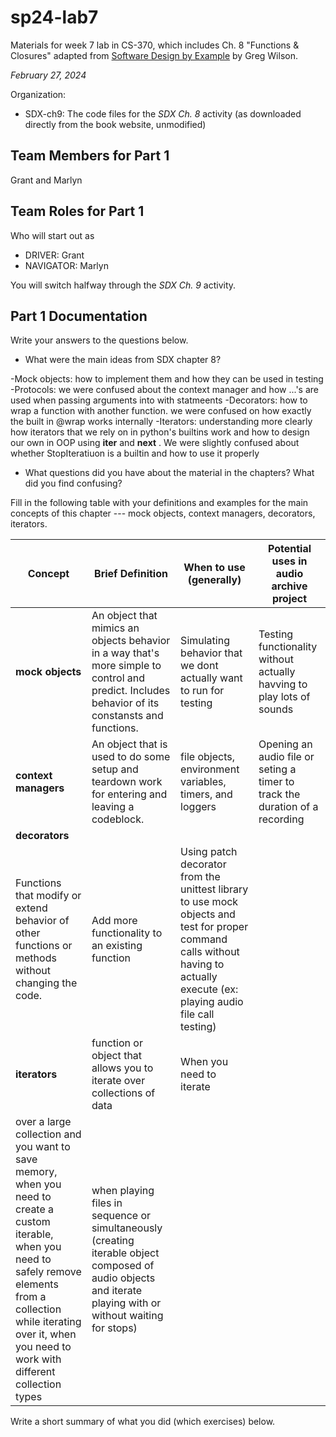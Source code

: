 # sp24-lab7
Materials for week 7 lab in CS-370, which includes Ch. 8 "Functions & Closures" adapted from [Software Design by Example](https://third-bit.com/sdxpy/) by Greg Wilson.

_February 27, 2024_

Organization:
* SDX-ch9: The code files for the _SDX Ch. 8_ activity (as downloaded directly from the book website, unmodified) 

## Team Members for Part 1
Grant and Marlyn

## Team Roles for Part 1
Who will start out as
* DRIVER: Grant 
* NAVIGATOR: Marlyn

You will switch halfway through the _SDX Ch. 9_ activity.

## Part 1 Documentation

Write your answers to the questions below.

* What were the main ideas from SDX chapter 8?

-Mock objects: how to implement them and how they can be used in testing
-Protocols: we were confused about the context manager and how ...'s are used when passing arguments into with statmeents
-Decorators: how to wrap a function with another function. we were confused on how exactly the built in @wrap works internally
-Iterators: understanding more clearly how iterators that we rely on in python's builtins work and how to design our own in OOP using __iter__ and __next__ . We were slightly confused about whether StopIteratiuon is a builtin and how to use it properly



* What questions did you have about the material in the chapters? What did you find confusing?

Fill in the following table with your definitions and examples for the main concepts of this chapter --- mock objects, context managers, decorators, iterators.

| Concept | Brief Definition | When to use (generally) | Potential uses in audio archive project |
| --- | --- | --- | --- |
| **mock objects** | An object that mimics an objects behavior in a way that's more simple to control and predict. Includes behavior of its constansts and functions. | Simulating behavior that we dont actually want to run for testing | Testing functionality without actually havving to play lots of sounds |
| **context managers** | An object that is used to do some setup and teardown work for entering and leaving a codeblock.| file objects, environment variables, timers, and loggers| Opening an audio file or seting a timer to track the duration of a recording |
| **decorators** | 
Functions that modify or extend behavior of other functions or methods without changing the code.  | Add more functionality to an existing function | Using patch decorator from the unittest library to use mock objects and test for proper command calls without having to actually execute (ex: playing audio file call testing) |
| **iterators** | function or object that allows you to iterate over collections of data | When you need to iterate
 over a large collection and you want to save memory, when you need to create a custom iterable, when you need to safely remove elements from a collection while iterating over it, when you need to work with different collection types | when playing files in sequence or simultaneously (creating iterable object composed of audio objects and iterate playing with or without waiting for stops) |


Write a short summary of what you did (which exercises) below.

